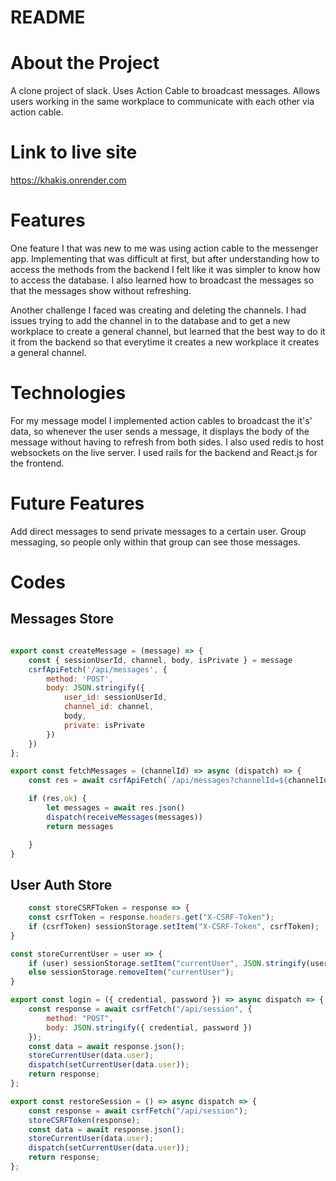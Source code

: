 # README

# About the Project
A clone project of slack. Uses Action Cable to broadcast messages. Allows users working in the same workplace to communicate with each other via action cable.

# Link to live site
https://khakis.onrender.com

# Features
One feature I that was new to me was using action cable to the messenger app. Implementing that was difficult at first, but after understanding how to access the methods from the backend I felt like it was simpler to know how to access the database. I also learned how to broadcast the messages so that the messages show without refreshing.

Another challenge I faced was creating and deleting the channels. I had issues trying to add the channel in to the database and to get a new workplace to create a general channel, but learned that the best way to do it it from the backend so that everytime it creates a new workplace it creates a general channel.

# Technologies

For my message model I implemented action cables to broadcast the it's' data, so whenever the user sends a message, it displays the body of the message without having to refresh from both sides. I also used redis to host websockets on the live server. I used rails for the backend and React.js for the frontend.

# Future Features

Add direct messages to send private messages to a certain user. Group messaging, so people only within that group can
see those messages.

# Codes

## Messages Store

```javascript

export const createMessage = (message) => {
    const { sessionUserId, channel, body, isPrivate } = message
    csrfApiFetch('/api/messages', {
        method: 'POST',
        body: JSON.stringify({
            user_id: sessionUserId,
            channel_id: channel,
            body,
            private: isPrivate
        })
    })
};

export const fetchMessages = (channelId) => async (dispatch) => {
    const res = await csrfApiFetch(`/api/messages?channelId=${channelId}`)

    if (res.ok) {
        let messages = await res.json()
        dispatch(receiveMessages(messages))
        return messages

    }
}
```

## User Auth Store
```javascript
    const storeCSRFToken = response => {
    const csrfToken = response.headers.get("X-CSRF-Token");
    if (csrfToken) sessionStorage.setItem("X-CSRF-Token", csrfToken);
}

const storeCurrentUser = user => {
    if (user) sessionStorage.setItem("currentUser", JSON.stringify(user));
    else sessionStorage.removeItem("currentUser");
}

export const login = ({ credential, password }) => async dispatch => {
    const response = await csrfFetch("/api/session", {
        method: "POST",
        body: JSON.stringify({ credential, password })
    });
    const data = await response.json();
    storeCurrentUser(data.user);
    dispatch(setCurrentUser(data.user));
    return response;
};

export const restoreSession = () => async dispatch => {
    const response = await csrfFetch("/api/session");
    storeCSRFToken(response);
    const data = await response.json();
    storeCurrentUser(data.user);
    dispatch(setCurrentUser(data.user));
    return response;
};


```



